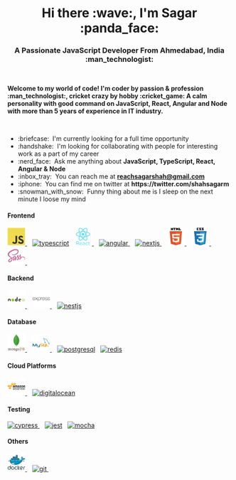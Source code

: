 <h1 align="center">Hi there :wave:, I'm Sagar :panda_face: </h1>

<h3 align="center">A Passionate JavaScript Developer From Ahmedabad, India :man_technologist:</h3>

<br/>
<p><strong>Welcome to my world of code! I'm coder by passion & profession :man_technologist:, cricket crazy by hobby :cricket_game: A calm personality with good command on JavaScript, React, Angular and Node with more than 5 years of experience in IT industry.</strong></p>
</br>

<ul>
<li>:briefcase: &nbsp;I'm currently looking for a full time opportunity</li>
<li>:handshake: &nbsp;I'm looking for collaborating with people for interesting work as a part of my career</li>
<li>:nerd_face: &nbsp;Ask me anything about <strong>JavaScript, TypeScript, React, Angular & Node </strong></li>
<li>:inbox_tray: &nbsp;You can reach me at <strong><a href="mailto:reachsagarshah@gmail.com">reachsagarshah@gmail.com</a></strong></li>
<li>:iphone: &nbsp;You can find me on twitter at <strong>https://twitter.com/shahsagarm</strong></li>
<li>:snowman_with_snow: &nbsp;Funny thing about me is I sleep on the next minute I loose my mind </li>
</ul>

<h4>Frontend</h4>
<p>
<a href="https://developer.mozilla.org/en-US/docs/Web/JavaScript" target="_blank"> <img src="https://raw.githubusercontent.com/devicons/devicon/master/icons/javascript/javascript-original.svg" alt="javascript" width="40" height="40"/> </a> &nbsp;&nbsp;
<a href="https://www.typescriptlang.org/" target="_blank"><img src="https://www.vectorlogo.zone/logos/typescriptlang/typescriptlang-icon.svg" alt="typescript" width="40" height="40"></a>&nbsp;&nbsp;
<a href="https://reactjs.org/" target="_blank"> <img src="https://raw.githubusercontent.com/devicons/devicon/master/icons/react/react-original-wordmark.svg" alt="react" width="40" height="40"/> </a>&nbsp;&nbsp;
<a href="https://angular.io" target="_blank" margin-><img src="https://angular.io/assets/images/logos/angular/angular.svg" alt="angular" width="40" height="40"/> </a> &nbsp;&nbsp;
<a href="https://nextjs.org/" target="_blank"> <img src="https://cdn.worldvectorlogo.com/logos/nextjs-3.svg" alt="nextjs" width="40" height="40"/> </a> &nbsp;&nbsp;
<a href="https://www.w3.org/html/" target="_blank"> <img src="https://raw.githubusercontent.com/devicons/devicon/master/icons/html5/html5-original-wordmark.svg" alt="html" width="40" height="40"/> </a> &nbsp;&nbsp;
<a href="https://www.w3schools.com/css/" target="_blank"> <img src="https://raw.githubusercontent.com/devicons/devicon/master/icons/css3/css3-original-wordmark.svg" alt="css" width="40" height="40"/> </a> &nbsp;&nbsp;
<a href="https://sass-lang.com/" target="_blank"> <img src="https://raw.githubusercontent.com/devicons/devicon/master/icons/sass/sass-original.svg" alt="scss" width="40" height="40"/> </a> &nbsp;&nbsp;
</p>
<h4>Backend</h4>
<p>  
<a href="https://nodejs.org" target="_blank"> <img src="https://raw.githubusercontent.com/devicons/devicon/master/icons/nodejs/nodejs-original-wordmark.svg" alt="nodejs" width="40" height="40"/> </a> &nbsp;&nbsp;
<a href="https://expressjs.com" target="_blank"> <img src="https://raw.githubusercontent.com/devicons/devicon/master/icons/express/express-original-wordmark.svg" alt="express" width="40" height="40"/> </a>&nbsp;&nbsp;
<a href="https://nestjs.com/" target="_blank"><img src="https://www.vectorlogo.zone/logos/nestjs/nestjs-icon.svg" alt="nestjs" width="40" height="40"></a>&nbsp;&nbsp;
</p>
<h4>Database</h4>
<p>
<a href="https://www.mongodb.com/" target="_blank"> <img src="https://raw.githubusercontent.com/devicons/devicon/master/icons/mongodb/mongodb-original-wordmark.svg" alt="mongodb" width="40" height="40"/> </a> &nbsp;&nbsp;
<a href="https://www.mysql.com/" target="_blank"> <img src="https://raw.githubusercontent.com/devicons/devicon/master/icons/mysql/mysql-original-wordmark.svg" alt="mysql" width="40" height="40"/> </a> &nbsp;&nbsp;
<a href="https://www.postgresql.org/" target="_blank"><img src="https://www.vectorlogo.zone/logos/postgresql/postgresql-icon.svg" alt="postgresql" width="40" height="40"></a>&nbsp;&nbsp;
<a href="https://redis.io/" target="_blank"><img src="https://www.vectorlogo.zone/logos/redis/redis-official.svg" alt="redis" width="40" height="40"></a>&nbsp;&nbsp;
</p>
<h4>Cloud Platforms</h4>
<p>
<a href="https://aws.amazon.com" target="_blank"> <img src="https://raw.githubusercontent.com/devicons/devicon/master/icons/amazonwebservices/amazonwebservices-original-wordmark.svg" alt="aws" width="40" height="40"/> </a> &nbsp;&nbsp;
<a href="https://www.digitalocean.com/" target="_blank"><img src="https://www.vectorlogo.zone/logos/digitalocean/digitalocean-official.svg" alt="digitalocean" width="40" height="40"></a>&nbsp;&nbsp;
</p>
<h4>Testing</h4>
<p>
<a href="https://www.cypress.io" target="_blank"> <img src="https://raw.githubusercontent.com/simple-icons/simple-icons/6e46ec1fc23b60c8fd0d2f2ff46db82e16dbd75f/icons/cypress.svg" alt="cypress" width="40" height="40"/> </a> &nbsp;&nbsp;
<a href="https://jestjs.io/" target="_blank"><img src="https://www.vectorlogo.zone/logos/jestjsio/jestjsio-icon.svg" alt="jest" width="40" height="40"></a>&nbsp;&nbsp;
<a href="https://mochajs.org/" target="_blank"><img src="https://www.vectorlogo.zone/logos/mochajs/mochajs-icon.svg" alt="mocha" width="40" height="40"></a>&nbsp;&nbsp;
</p>
<h4>Others</h4>
<p>
    <a href="https://www.docker.com/" target="_blank"> <img src="https://raw.githubusercontent.com/devicons/devicon/master/icons/docker/docker-original-wordmark.svg" alt="docker" width="40" height="40"/> </a>&nbsp;&nbsp;
    <a href="https://git-scm.com/" target="_blank"> <img src="https://www.vectorlogo.zone/logos/git-scm/git-scm-icon.svg" alt="git" width="40" height="40"/> </a> &nbsp;&nbsp;
</p>
